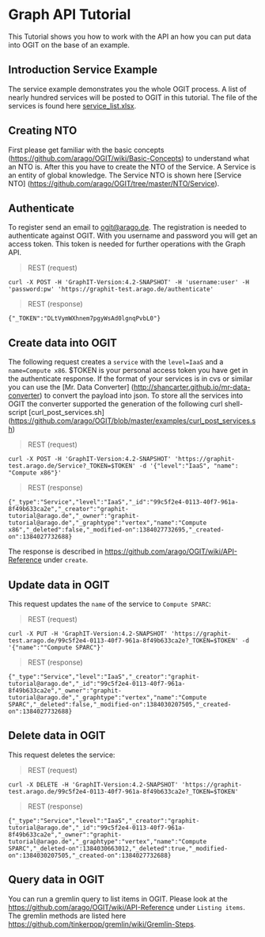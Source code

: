 # Graph API Tutorial

This Tutorial shows you how to work with the API an how you can
put data into OGIT on the base of an example.

## Introduction Service Example
The service example demonstrates you the whole OGIT process. A list of nearly hundred services will be posted to OGIT in this tutorial. The file of the services is found here [service_list.xlsx](https://github.com/arago/OGIT/blob/master/examples/service_list.xlsx).

## Creating NTO
First please get familiar with the basic concepts (https://github.com/arago/OGIT/wiki/Basic-Concepts) to understand what an NTO is. After this you have to create the NTO of the Service. A Service is an entity of global knowledge. The Service NTO is shown here [Service NTO] (https://github.com/arago/OGIT/tree/master/NTO/Service).

## Authenticate
To register send an email to ogit@arago.de. The registration is needed to authenticate against OGIT. With you username and password you will get an access token. This token is needed for further operations with the Graph API.

> REST (request)

    curl -X POST -H 'GraphIT-Version:4.2-SNAPSHOT' -H 'username:user' -H 'password:pw' 'https://graphit-test.arago.de/authenticate'

> REST (response)

    {"_TOKEN":"DLtVymWXhnem7pgyWsAd0lgnqPvbL0"}

## Create data into OGIT

The following request creates a `service` with the `level=IaaS` and a `name=Compute x86`.
$TOKEN is your personal access token you have get in the authenticate response.
If the format of your services is in cvs or similar you can use the [Mr. Data Converter] (http://shancarter.github.io/mr-data-converter) to convert the payload into json.
To store all the services into OGIT the converter supported the generation of the following curl shell-script [curl_post_services.sh] (https://github.com/arago/OGIT/blob/master/examples/curl_post_services.sh)

> REST (request)

    curl -X POST -H 'GraphIT-Version:4.2-SNAPSHOT' 'https://graphit-test.arago.de/Service?_TOKEN=$TOKEN' -d '{"level":"IaaS", "name": "Compute x86"}'

> REST (response)

    {"_type":"Service","level":"IaaS","_id":"99c5f2e4-0113-40f7-961a-8f49b633ca2e","_creator":"graphit-tutorial@arago.de","_owner":"graphit-tutorial@arago.de","_graphtype":"vertex","name":"Compute x86","_deleted":false,"_modified-on":1384027732695,"_created-on":1384027732688}

The response is described in https://github.com/arago/OGIT/wiki/API-Reference under `create`.

## Update data in OGIT

This request updates the `name` of the service to `Compute SPARC`:

> REST (request)

    curl -X PUT -H 'GraphIT-Version:4.2-SNAPSHOT' 'https://graphit-test.arago.de/99c5f2e4-0113-40f7-961a-8f49b633ca2e?_TOKEN=$TOKEN' -d '{"name":""Compute SPARC"}'

> REST (response)

    {"_type":"Service","level":"IaaS","_creator":"graphit-tutorial@arago.de","_id":"99c5f2e4-0113-40f7-961a-8f49b633ca2e","_owner":"graphit-tutorial@arago.de","_graphtype":"vertex","name":"Compute SPARC","_deleted":false,"_modified-on":1384030207505,"_created-on":1384027732688}

## Delete data in OGIT

This request deletes the service: 

> REST (request)

    curl -X DELETE -H 'GraphIT-Version:4.2-SNAPSHOT' 'https://graphit-test.arago.de/99c5f2e4-0113-40f7-961a-8f49b633ca2e?_TOKEN=$TOKEN'

> REST (response)

    {"_type":"Service","level":"IaaS","_creator":"graphit-tutorial@arago.de","_id":"99c5f2e4-0113-40f7-961a-8f49b633ca2e","_owner":"graphit-tutorial@arago.de","_graphtype":"vertex","name":"Compute SPARC","_deleted-on":1384030663012,"_deleted":true,"_modified-on":1384030207505,"_created-on":1384027732688}

## Query data in OGIT

You can run a gremlin query to list items in OGIT. Please look at the  https://github.com/arago/OGIT/wiki/API-Reference under `Listing items`.
The gremlin methods are listed here https://github.com/tinkerpop/gremlin/wiki/Gremlin-Steps.